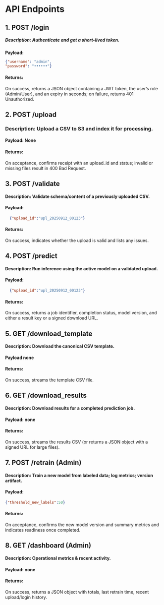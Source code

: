 # API Endpoints

## 1. POST /login
##### Description: Authenticate and get a short-lived token.

**Payload:**
```json
{"username": "admin",
"password": "••••••"}
```
#### Returns:
On success, returns a JSON object containing a JWT token, the user’s role (Admin/User), and an expiry in seconds; on failure, returns 401 Unauthorized.

## 2. POST /upload
### Description: Upload a CSV to S3 and index it for processing. 
#### Payload: None
#### Returns:
On acceptance, confirms receipt with an upload_id and status; invalid or missing files result in 400 Bad Request.

## 3. POST /validate
#### Description: Validate schema/content of a previously uploaded CSV. 
#### Payload:
```json
  {"upload_id":"upl_20250912_00123"}
```
#### Returns: 
On success, indicates whether the upload is valid and lists any issues.

## 4. POST /predict
#### Description: Run inference using the active model on a validated upload. 
#### Payload: 
```json
  {"upload_id":"upl_20250912_00123"}
```
#### Returns: 
On success, returns a job identifier, completion status, model version, and either a result key or a signed download URL.

## 5. GET /download_template
#### Description: Download the canonical CSV template. 
#### Payload none
#### Returns: 
On success, streams the template CSV file.

## 6. GET /download_results
#### Description: Download results for a completed prediction job. 
#### Payload: none
#### Returns: 
On success, streams the results CSV (or returns a JSON object with a signed URL for large files).

## 7. POST /retrain (Admin)
#### Description: Train a new model from labeled data; log metrics; version artifact. 
#### Payload: 
```json
{"threshold_new_labels":50}
```
#### Returns: 
On acceptance, confirms the new model version and summary metrics and indicates readiness once completed.

## 8. GET /dashboard (Admin)
#### Description: Operational metrics & recent activity.
#### Payload: none
#### Returns:
On success, returns a JSON object with totals, last retrain time, recent upload/login history.
